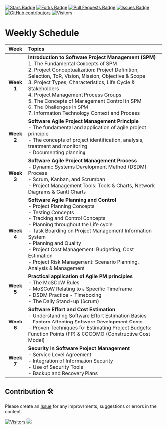 <a href="https://github.com/drshahizan/project-management/stargazers"><img src="https://img.shields.io/github/stars/drshahizan/project-management" alt="Stars Badge"/></a>
<a href="https://github.com/drshahizan/project-management/network/members"><img src="https://img.shields.io/github/forks/drshahizan/project-management" alt="Forks Badge"/></a>
<a href="https://github.com/drshahizan/project-management/pulls"><img src="https://img.shields.io/github/issues-pr/drshahizan/project-management" alt="Pull Requests Badge"/></a>
<a href="https://github.com/drshahizan/project-management"><img src="https://img.shields.io/github/issues/drshahizan/project-management" alt="Issues Badge"/></a>
<a href="https://github.com/drshahizan/project-management/graphs/contributors"><img alt="GitHub contributors" src="https://img.shields.io/github/contributors/drshahizan/project-management?color=2b9348"></a>
![Visitors](https://api.visitorbadge.io/api/visitors?path=https%3A%2F%2Fgithub.com%2Fdrshahizan%2Fproject-management&labelColor=%23d9e3f0&countColor=%23697689&style=flat)

# Weekly Schedule

| **Week** | **Topics** |
|:-------:|:-----------|
| **Week 1** | **Introduction to Software Project Management (SPM)** <br>1. The Fundamental Concepts of SPM  <br>2. Project Conceptualization: Project Definition, Selection, ToR, Vision, Mission, Objective & Scope <br>3. Project Types, Characteristics, Life Cycle & Stakeholders<br>4. Project Management Process Groups<br>5. The Concepts of Management Control in SPM<br>6. The Challenges in SPM<br>7. Information Technology Context and Process|
| **Week 2** | **Software Agile Project Management Principle** <br>- The fundamental and application of agile project principle <br> - The concepts of project identification, analysis, treatment and monitoring<br> - Documenting planning |
| **Week 3** | **Software Agile Project Management Process** <br>- Dynamic Systems Development Method (DSDM) Process <br> - Scrum, Kanban, and Scrumban <br> - Project Management Tools: Tools & Charts, Network Diagrams & Gantt Charts |
| **Week 4** | **Software Agile Planning and Control** <br>- Project Planning Concepts <br> - Testing Concepts <br> - Tracking and Control Concepts <br> - Planning throughout the Life cycle <br> - Task Boarding on Project Management Information System <br> - Planning and Quality <br> - Project Cost Management: Budgeting, Cost Estimation <br> - Project Risk Management: Scenario Planning, Analysis & Management |
| **Week 5** | **Practical application of Agile PM principles** <br>- The MoSCoW Rules <br> - MoSCoW Relating to a Specific Timeframe <br>- DSDM Practice - Timeboxing <br>- The Daily Stand-up (Scrum) |
| **Week 6** | **Software Effort and Cost Estimation** <br>- Understanding Software Effort Estimation Basics <br> - Factors Affecting Software Development Costs<br> - Proven Techniques for Estimating Project Budgets: Function Points (FP) & COCOMO (Constructive Cost Model) |
| **Week 7** | **Security in Software Project Management**<br>- Service Level Agreement <br> - Integration of Information Security <br> - Use of Security Tools <br> - Backup and Recovery Plans |


## Contribution 🛠️
Please create an [Issue](https://github.com/drshahizan/project-management/issues) for any improvements, suggestions or errors in the content.

[![Visitors](https://api.visitorbadge.io/api/visitors?path=https%3A%2F%2Fgithub.com%2Fdrshahizan&labelColor=%23697689&countColor=%23555555&style=plastic)](https://visitorbadge.io/status?path=https%3A%2F%2Fgithub.com%2Fdrshahizan)
![](https://hit.yhype.me/github/profile?user_id=81284918)
